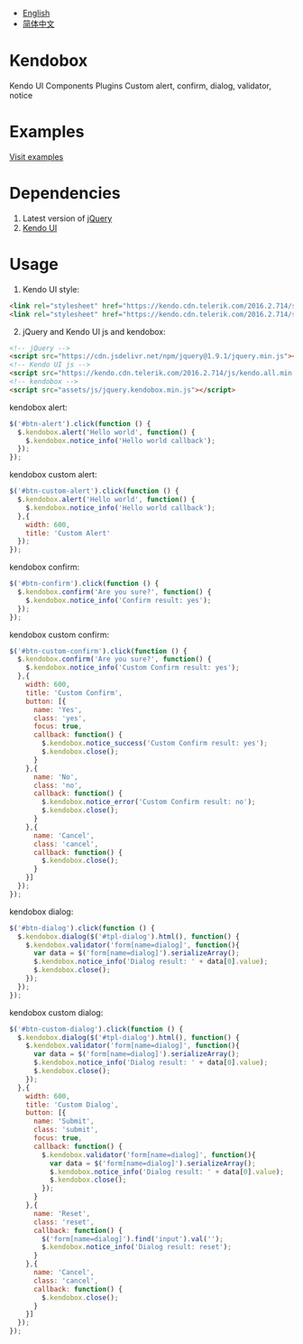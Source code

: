 - [English](README.md)
- [简体中文](README.zh.md)

# Kendobox
Kendo UI Components Plugins Custom alert, confirm, dialog, validator, notice

# Examples
[Visit examples](https://reggieqiao.github.io/kendobox)

# Dependencies 
1. Latest version of [jQuery](https://jquery.com/)
2. [Kendo UI](http://demos.telerik.com/kendo-ui/)

# Usage
1. Kendo UI style:
```html
<link rel="stylesheet" href="https://kendo.cdn.telerik.com/2016.2.714/styles/kendo.common.min.css"/>
<link rel="stylesheet" href="https://kendo.cdn.telerik.com/2016.2.714/styles/kendo.silver.min.css"/>
```

2. jQuery and Kendo UI js and kendobox:
```html
<!-- jQuery -->
<script src="https://cdn.jsdelivr.net/npm/jquery@1.9.1/jquery.min.js"></script>
<!-- Kendo UI js -->
<script src="https://kendo.cdn.telerik.com/2016.2.714/js/kendo.all.min.js"></script>
<!-- kendobox -->
<script src="assets/js/jquery.kendobox.min.js"></script>
```

kendobox alert:
```javascript
$('#btn-alert').click(function () {
  $.kendobox.alert('Hello world', function() {
    $.kendobox.notice_info('Hello world callback');
  });
});
```

kendobox custom alert:
```javascript
$('#btn-custom-alert').click(function () {
  $.kendobox.alert('Hello world', function() {
    $.kendobox.notice_info('Hello world callback');
  },{
    width: 600,
    title: 'Custom Alert'
  });
});
```

kendobox confirm:
```javascript
$('#btn-confirm').click(function () {
  $.kendobox.confirm('Are you sure?', function() {
    $.kendobox.notice_info('Confirm result: yes');
  });
});
```

kendobox custom confirm:
```javascript
$('#btn-custom-confirm').click(function () {
  $.kendobox.confirm('Are you sure?', function() {
    $.kendobox.notice_info('Custom Confirm result: yes');
  },{
    width: 600,
    title: 'Custom Confirm',
    button: [{
      name: 'Yes',
      class: 'yes',
      focus: true,
      callback: function() {
        $.kendobox.notice_success('Custom Confirm result: yes');
        $.kendobox.close();
      }
    },{
      name: 'No',
      class: 'no',
      callback: function() {
        $.kendobox.notice_error('Custom Confirm result: no');
        $.kendobox.close();
      }
    },{
      name: 'Cancel',
      class: 'cancel',
      callback: function() {
        $.kendobox.close();
      }
    }]
  });
});
```

kendobox dialog:
```javascript
$('#btn-dialog').click(function () {
  $.kendobox.dialog($('#tpl-dialog').html(), function() {
    $.kendobox.validator('form[name=dialog]', function(){
      var data = $('form[name=dialog]').serializeArray();
      $.kendobox.notice_info('Dialog result: ' + data[0].value);
      $.kendobox.close();
    });
  });
});
```

kendobox custom dialog:
```javascript
$('#btn-custom-dialog').click(function () {
  $.kendobox.dialog($('#tpl-dialog').html(), function() {
    $.kendobox.validator('form[name=dialog]', function(){
      var data = $('form[name=dialog]').serializeArray();
      $.kendobox.notice_info('Dialog result: ' + data[0].value);
      $.kendobox.close();
    });
  },{
    width: 600,
    title: 'Custom Dialog',
    button: [{
      name: 'Submit',
      class: 'submit',
      focus: true,
      callback: function() {
        $.kendobox.validator('form[name=dialog]', function(){
          var data = $('form[name=dialog]').serializeArray();
          $.kendobox.notice_info('Dialog result: ' + data[0].value);
          $.kendobox.close();
        });
      }
    },{
      name: 'Reset',
      class: 'reset',
      callback: function() {
        $('form[name=dialog]').find('input').val('');
        $.kendobox.notice_info('Dialog result: reset');
      }
    },{
      name: 'Cancel',
      class: 'cancel',
      callback: function() {
        $.kendobox.close();
      }
    }]
  });
});
```